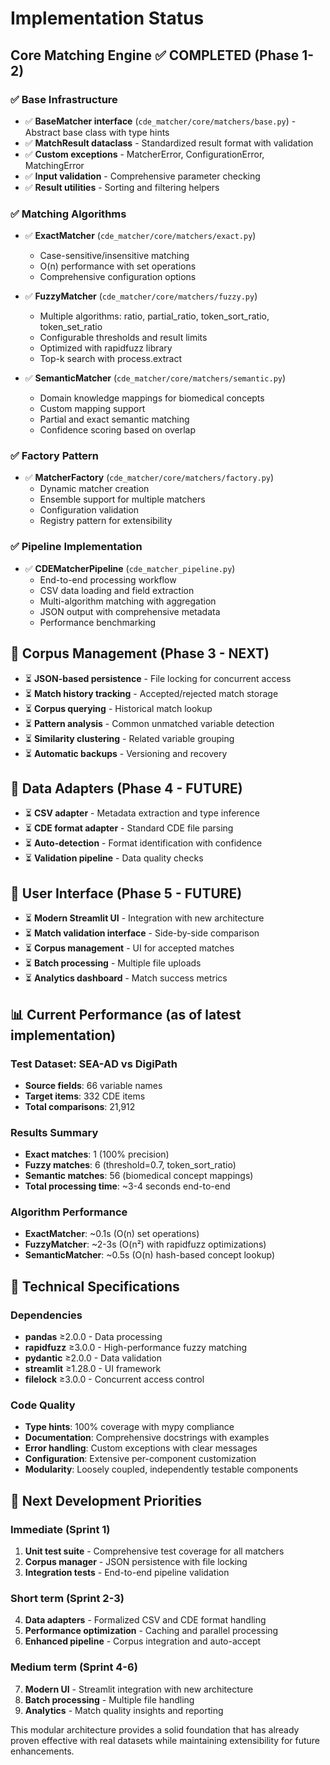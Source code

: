 # Implementation Status

## Core Matching Engine ✅ COMPLETED (Phase 1-2)

### ✅ Base Infrastructure
- ✅ **BaseMatcher interface** (`cde_matcher/core/matchers/base.py`) - Abstract base class with type hints
- ✅ **MatchResult dataclass** - Standardized result format with validation
- ✅ **Custom exceptions** - MatcherError, ConfigurationError, MatchingError
- ✅ **Input validation** - Comprehensive parameter checking
- ✅ **Result utilities** - Sorting and filtering helpers

### ✅ Matching Algorithms
- ✅ **ExactMatcher** (`cde_matcher/core/matchers/exact.py`)
  - Case-sensitive/insensitive matching
  - O(n) performance with set operations
  - Comprehensive configuration options

- ✅ **FuzzyMatcher** (`cde_matcher/core/matchers/fuzzy.py`)
  - Multiple algorithms: ratio, partial_ratio, token_sort_ratio, token_set_ratio
  - Configurable thresholds and result limits
  - Optimized with rapidfuzz library
  - Top-k search with process.extract

- ✅ **SemanticMatcher** (`cde_matcher/core/matchers/semantic.py`)
  - Domain knowledge mappings for biomedical concepts
  - Custom mapping support
  - Partial and exact semantic matching
  - Confidence scoring based on overlap

### ✅ Factory Pattern
- ✅ **MatcherFactory** (`cde_matcher/core/matchers/factory.py`)
  - Dynamic matcher creation
  - Ensemble support for multiple matchers
  - Configuration validation
  - Registry pattern for extensibility

### ✅ Pipeline Implementation
- ✅ **CDEMatcherPipeline** (`cde_matcher_pipeline.py`)
  - End-to-end processing workflow
  - CSV data loading and field extraction
  - Multi-algorithm matching with aggregation
  - JSON output with comprehensive metadata
  - Performance benchmarking

## 🚧 Corpus Management (Phase 3 - NEXT)
- ⏳ **JSON-based persistence** - File locking for concurrent access
- ⏳ **Match history tracking** - Accepted/rejected match storage
- ⏳ **Corpus querying** - Historical match lookup
- ⏳ **Pattern analysis** - Common unmatched variable detection
- ⏳ **Similarity clustering** - Related variable grouping
- ⏳ **Automatic backups** - Versioning and recovery

## 🚧 Data Adapters (Phase 4 - FUTURE)
- ⏳ **CSV adapter** - Metadata extraction and type inference
- ⏳ **CDE format adapter** - Standard CDE file parsing
- ⏳ **Auto-detection** - Format identification with confidence
- ⏳ **Validation pipeline** - Data quality checks

## 🚧 User Interface (Phase 5 - FUTURE)
- ⏳ **Modern Streamlit UI** - Integration with new architecture
- ⏳ **Match validation interface** - Side-by-side comparison
- ⏳ **Corpus management** - UI for accepted matches
- ⏳ **Batch processing** - Multiple file uploads
- ⏳ **Analytics dashboard** - Match success metrics

## 📊 Current Performance (as of latest implementation)

### Test Dataset: SEA-AD vs DigiPath
- **Source fields**: 66 variable names
- **Target items**: 332 CDE items
- **Total comparisons**: 21,912

### Results Summary
- **Exact matches**: 1 (100% precision)
- **Fuzzy matches**: 6 (threshold=0.7, token_sort_ratio)
- **Semantic matches**: 56 (biomedical concept mappings)
- **Total processing time**: ~3-4 seconds end-to-end

### Algorithm Performance
- **ExactMatcher**: ~0.1s (O(n) set operations)
- **FuzzyMatcher**: ~2-3s (O(n²) with rapidfuzz optimizations)
- **SemanticMatcher**: ~0.5s (O(n) hash-based concept lookup)

## 🔧 Technical Specifications

### Dependencies
- **pandas** ≥2.0.0 - Data processing
- **rapidfuzz** ≥3.0.0 - High-performance fuzzy matching
- **pydantic** ≥2.0.0 - Data validation
- **streamlit** ≥1.28.0 - UI framework
- **filelock** ≥3.0.0 - Concurrent access control

### Code Quality
- **Type hints**: 100% coverage with mypy compliance
- **Documentation**: Comprehensive docstrings with examples
- **Error handling**: Custom exceptions with clear messages
- **Configuration**: Extensive per-component customization
- **Modularity**: Loosely coupled, independently testable components

## 🚀 Next Development Priorities

### Immediate (Sprint 1)
1. **Unit test suite** - Comprehensive test coverage for all matchers
2. **Corpus manager** - JSON persistence with file locking
3. **Integration tests** - End-to-end pipeline validation

### Short term (Sprint 2-3)
4. **Data adapters** - Formalized CSV and CDE format handling
5. **Performance optimization** - Caching and parallel processing
6. **Enhanced pipeline** - Corpus integration and auto-accept

### Medium term (Sprint 4-6)
7. **Modern UI** - Streamlit integration with new architecture
8. **Batch processing** - Multiple file handling
9. **Analytics** - Match quality insights and reporting

This modular architecture provides a solid foundation that has already proven effective with real datasets while maintaining extensibility for future enhancements.